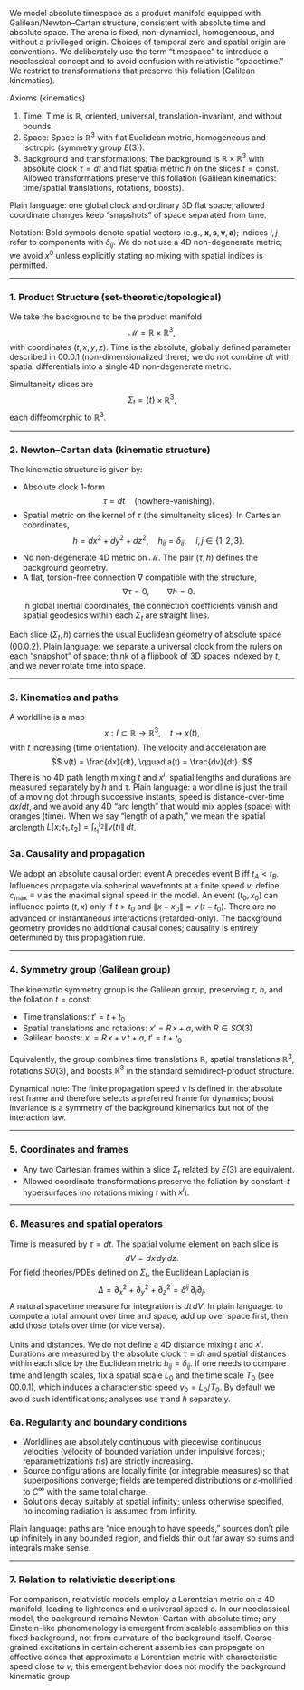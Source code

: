 We model absolute timespace as a product manifold equipped with Galilean/Newton–Cartan structure, consistent with absolute time and absolute space. The arena is fixed, non-dynamical, homogeneous, and without a privileged origin. Choices of temporal zero and spatial origin are conventions. We deliberately use the term “timespace” to introduce a neoclassical concept and to avoid confusion with relativistic “spacetime.” We restrict to transformations that preserve this foliation (Galilean kinematics).

Axioms (kinematics)
1. Time: Time is $\mathbb{R}$, oriented, universal, translation-invariant, and without bounds.
2. Space: Space is $\mathbb{R}^3$ with flat Euclidean metric, homogeneous and isotropic (symmetry group $E(3)$).
3. Background and transformations: The background is $\mathbb{R}\times\mathbb{R}^3$ with absolute clock $\tau=dt$ and flat spatial metric $h$ on the slices $t=\text{const}$. Allowed transformations preserve this foliation (Galilean kinematics: time/spatial translations, rotations, boosts).

Plain language: one global clock and ordinary 3D flat space; allowed coordinate changes keep “snapshots” of space separated from time.

Notation: Bold symbols denote spatial vectors (e.g., $\mathbf{x}, \mathbf{s}, \mathbf{v}, \mathbf{a}$); indices $i,j$ refer to components with $\delta_{ij}$. We do not use a 4D non-degenerate metric; we avoid $x^0$ unless explicitly stating no mixing with spatial indices is permitted.

---

### 1. Product Structure (set-theoretic/topological)
We take the background to be the product manifold
$$
\mathcal{M} = \mathbb{R} \times \mathbb{R}^3,
$$
with coordinates $(t, x, y, z)$. Time is the absolute, globally defined parameter described in 00.0.1 (non-dimensionalized there); we do not combine $dt$ with spatial differentials into a single 4D non-degenerate metric.

Simultaneity slices are
$$
\Sigma_t = \{t\} \times \mathbb{R}^3,
$$
each diffeomorphic to $\mathbb{R}^3$.

---

### 2. Newton–Cartan data (kinematic structure)
The kinematic structure is given by:
- Absolute clock 1-form
$$
\tau = dt \quad (\text{nowhere-vanishing}).
$$
- Spatial metric on the kernel of $\tau$ (the simultaneity slices). In Cartesian coordinates,
$$
h = dx^2 + dy^2 + dz^2, \quad h_{ij} = \delta_{ij}, \quad i,j \in \{1,2,3\}.
$$
- No non-degenerate 4D metric on $\mathcal{M}$. The pair $(\tau, h)$ defines the background geometry.
- A flat, torsion-free connection $\nabla$ compatible with the structure,
$$
\nabla \tau = 0, \qquad \nabla h = 0.
$$
In global inertial coordinates, the connection coefficients vanish and spatial geodesics within each $\Sigma_t$ are straight lines.

Each slice $(\Sigma_t, h)$ carries the usual Euclidean geometry of absolute space (00.0.2). Plain language: we separate a universal clock from the rulers on each “snapshot” of space; think of a flipbook of 3D spaces indexed by $t$, and we never rotate time into space.

---

### 3. Kinematics and paths
A worldline is a map
$$
x: I \subset \mathbb{R} \to \mathbb{R}^3, \quad t \mapsto x(t),
$$
with $t$ increasing (time orientation). The velocity and acceleration are
$$
v(t) = \frac{dx}{dt}, \qquad a(t) = \frac{dv}{dt}.
$$
There is no 4D path length mixing $t$ and $x^i$; spatial lengths and durations are measured separately by $h$ and $\tau$. Plain language: a worldline is just the trail of a moving dot through successive instants; speed is distance-over-time $dx/dt$, and we avoid any 4D “arc length” that would mix apples (space) with oranges (time). When we say “length of a path,” we mean the spatial arclength
$L[x; t_1, t_2] = \int_{t_1}^{t_2} \|v(t)\|\, dt$.

### 3a. Causality and propagation
We adopt an absolute causal order: event A precedes event B iff $t_A < t_B$. Influences propagate via spherical wavefronts at a finite speed $v$; define $c_{\max} \equiv v$ as the maximal signal speed in the model. An event $(t_0, x_0)$ can influence points $(t, x)$ only if $t > t_0$ and $\|x - x_0\| = v\,(t - t_0)$. There are no advanced or instantaneous interactions (retarded-only). The background geometry provides no additional causal cones; causality is entirely determined by this propagation rule.

---

### 4. Symmetry group (Galilean group)
The kinematic symmetry group is the Galilean group, preserving $\tau$, $h$, and the foliation $t=\text{const}$:
- Time translations: $t' = t + t_0$
- Spatial translations and rotations: $x' = R\,x + a$, with $R \in SO(3)$
- Galilean boosts: $x' = R\,x + v\, t + a$, $t' = t + t_0$

Equivalently, the group combines time translations $\mathbb{R}$, spatial translations $\mathbb{R}^3$, rotations $SO(3)$, and boosts $\mathbb{R}^3$ in the standard semidirect-product structure.

Dynamical note: The finite propagation speed $v$ is defined in the absolute rest frame and therefore selects a preferred frame for dynamics; boost invariance is a symmetry of the background kinematics but not of the interaction law.

---

### 5. Coordinates and frames
- Any two Cartesian frames within a slice $\Sigma_t$ related by $E(3)$ are equivalent.
- Allowed coordinate transformations preserve the foliation by constant-$t$ hypersurfaces (no rotations mixing $t$ with $x^i$).

---

### 6. Measures and spatial operators
Time is measured by $\tau = dt$. The spatial volume element on each slice is
$$
dV = dx\,dy\,dz.
$$
For field theories/PDEs defined on $\Sigma_t$, the Euclidean Laplacian is
$$
\Delta = \partial_x^2 + \partial_y^2 + \partial_z^2 = \delta^{ij}\,\partial_i \partial_j.
$$
A natural spacetime measure for integration is $dt\, dV$. In plain language: to compute a total amount over time and space, add up over space first, then add those totals over time (or vice versa).

Units and distances. We do not define a 4D distance mixing $t$ and $x^i$. Durations are measured by the absolute clock $\tau=dt$ and spatial distances within each slice by the Euclidean metric $h_{ij}=\delta_{ij}$. If one needs to compare time and length scales, fix a spatial scale $L_0$ and the time scale $T_0$ (see 00.0.1), which induces a characteristic speed $v_0=L_0/T_0$. By default we avoid such identifications; analyses use $\tau$ and $h$ separately.

### 6a. Regularity and boundary conditions
- Worldlines are absolutely continuous with piecewise continuous velocities (velocity of bounded variation under impulsive forces); reparametrizations $t(s)$ are strictly increasing.
- Source configurations are locally finite (or integrable measures) so that superpositions converge; fields are tempered distributions or $\varepsilon$-mollified to $C^\infty$ with the same total charge.
- Solutions decay suitably at spatial infinity; unless otherwise specified, no incoming radiation is assumed from infinity.

Plain language: paths are “nice enough to have speeds,” sources don’t pile up infinitely in any bounded region, and fields thin out far away so sums and integrals make sense.

---

### 7. Relation to relativistic descriptions
For comparison, relativistic models employ a Lorentzian metric on a 4D manifold, leading to lightcones and a universal speed $c$. In our neoclassical model, the background remains Newton–Cartan with absolute time; any Einstein-like phenomenology is emergent from scalable assemblies on this fixed background, not from curvature of the background itself. Coarse-grained excitations in certain coherent assemblies can propagate on effective cones that approximate a Lorentzian metric with characteristic speed close to $v$; this emergent behavior does not modify the background kinematic group.

